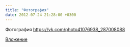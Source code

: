 ```yaml
---
title: "Фотография"
date: 2012-07-24 21:28:00 +0300
---
```


Фотография
https://vk.com/photo41076938_287008088

[Вложение](https://vk.com/photo41076938_287008088)
